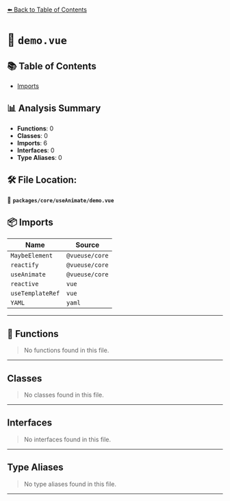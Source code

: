 [⬅️ Back to Table of Contents](../../../index.md)

# 📄 `demo.vue`

## 📚 Table of Contents

- [Imports](#imports)

## 📊 Analysis Summary

- **Functions**: 0
- **Classes**: 0
- **Imports**: 6
- **Interfaces**: 0
- **Type Aliases**: 0

## 🛠️ File Location:
📂 **`packages/core/useAnimate/demo.vue`**

## 📦 Imports

| Name | Source |
|------|--------|
| `MaybeElement` | `@vueuse/core` |
| `reactify` | `@vueuse/core` |
| `useAnimate` | `@vueuse/core` |
| `reactive` | `vue` |
| `useTemplateRef` | `vue` |
| `YAML` | `yaml` |


---

## 🔧 Functions

> No functions found in this file.


---

## Classes

> No classes found in this file.


---

## Interfaces

> No interfaces found in this file.


---

## Type Aliases

> No type aliases found in this file.


---